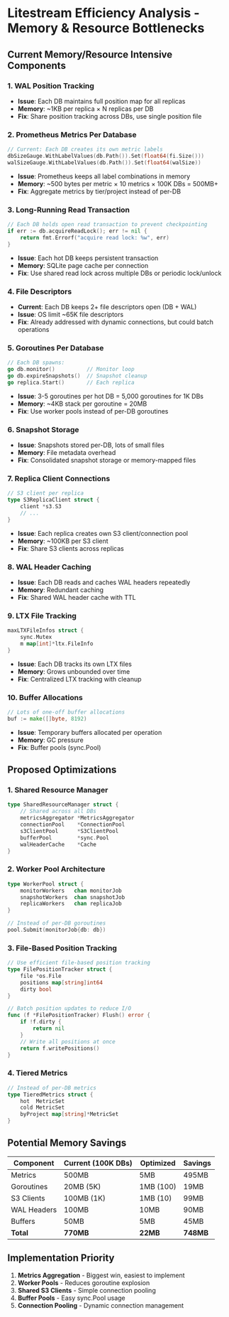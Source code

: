 # Litestream Efficiency Analysis - Memory & Resource Bottlenecks

## Current Memory/Resource Intensive Components

### 1. WAL Position Tracking
- **Issue**: Each DB maintains full position map for all replicas
- **Memory**: ~1KB per replica × N replicas per DB
- **Fix**: Share position tracking across DBs, use single position file

### 2. Prometheus Metrics Per Database
```go
// Current: Each DB creates its own metric labels
dbSizeGauge.WithLabelValues(db.Path()).Set(float64(fi.Size()))
walSizeGauge.WithLabelValues(db.Path()).Set(float64(walSize))
```
- **Issue**: Prometheus keeps all label combinations in memory
- **Memory**: ~500 bytes per metric × 10 metrics × 100K DBs = 500MB+
- **Fix**: Aggregate metrics by tier/project instead of per-DB

### 3. Long-Running Read Transaction
```go
// Each DB holds open read transaction to prevent checkpointing
if err := db.acquireReadLock(); err != nil {
    return fmt.Errorf("acquire read lock: %w", err)
}
```
- **Issue**: Each hot DB keeps persistent transaction
- **Memory**: SQLite page cache per connection
- **Fix**: Use shared read lock across multiple DBs or periodic lock/unlock

### 4. File Descriptors
- **Current**: Each DB keeps 2+ file descriptors open (DB + WAL)
- **Issue**: OS limit ~65K file descriptors
- **Fix**: Already addressed with dynamic connections, but could batch operations

### 5. Goroutines Per Database
```go
// Each DB spawns:
go db.monitor()          // Monitor loop
go db.expireSnapshots()  // Snapshot cleanup
go replica.Start()       // Each replica
```
- **Issue**: 3-5 goroutines per hot DB = 5,000 goroutines for 1K DBs
- **Memory**: ~4KB stack per goroutine = 20MB
- **Fix**: Use worker pools instead of per-DB goroutines

### 6. Snapshot Storage
- **Issue**: Snapshots stored per-DB, lots of small files
- **Memory**: File metadata overhead
- **Fix**: Consolidated snapshot storage or memory-mapped files

### 7. Replica Client Connections
```go
// S3 client per replica
type S3ReplicaClient struct {
    client *s3.S3
    // ...
}
```
- **Issue**: Each replica creates own S3 client/connection pool
- **Memory**: ~100KB per S3 client
- **Fix**: Share S3 clients across replicas

### 8. WAL Header Caching
- **Issue**: Each DB reads and caches WAL headers repeatedly
- **Memory**: Redundant caching
- **Fix**: Shared WAL header cache with TTL

### 9. LTX File Tracking
```go
maxLTXFileInfos struct {
    sync.Mutex
    m map[int]*ltx.FileInfo
}
```
- **Issue**: Each DB tracks its own LTX files
- **Memory**: Grows unbounded over time
- **Fix**: Centralized LTX tracking with cleanup

### 10. Buffer Allocations
```go
// Lots of one-off buffer allocations
buf := make([]byte, 8192)
```
- **Issue**: Temporary buffers allocated per operation
- **Memory**: GC pressure
- **Fix**: Buffer pools (sync.Pool)

## Proposed Optimizations

### 1. Shared Resource Manager
```go
type SharedResourceManager struct {
    // Shared across all DBs
    metricsAggregator *MetricsAggregator
    connectionPool    *ConnectionPool
    s3ClientPool      *S3ClientPool
    bufferPool        *sync.Pool
    walHeaderCache    *Cache
}
```

### 2. Worker Pool Architecture
```go
type WorkerPool struct {
    monitorWorkers   chan monitorJob
    snapshotWorkers  chan snapshotJob
    replicaWorkers   chan replicaJob
}

// Instead of per-DB goroutines
pool.Submit(monitorJob{db: db})
```

### 3. File-Based Position Tracking
```go
// Use efficient file-based position tracking
type FilePositionTracker struct {
    file *os.File
    positions map[string]int64
    dirty bool
}

// Batch position updates to reduce I/O
func (f *FilePositionTracker) Flush() error {
    if !f.dirty {
        return nil
    }
    // Write all positions at once
    return f.writePositions()
}
```

### 4. Tiered Metrics
```go
// Instead of per-DB metrics
type TieredMetrics struct {
    hot  MetricSet
    cold MetricSet
    byProject map[string]*MetricSet
}
```

## Potential Memory Savings

| Component | Current (100K DBs) | Optimized | Savings |
|-----------|-------------------|-----------|---------|
| Metrics | 500MB | 5MB | 495MB |
| Goroutines | 20MB (5K) | 1MB (100) | 19MB |
| S3 Clients | 100MB (1K) | 1MB (10) | 99MB |
| WAL Headers | 100MB | 10MB | 90MB |
| Buffers | 50MB | 5MB | 45MB |
| **Total** | **770MB** | **22MB** | **748MB** |

## Implementation Priority

1. **Metrics Aggregation** - Biggest win, easiest to implement
2. **Worker Pools** - Reduces goroutine explosion
3. **Shared S3 Clients** - Simple connection pooling
4. **Buffer Pools** - Easy sync.Pool usage
5. **Connection Pooling** - Dynamic connection management